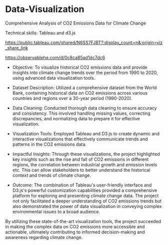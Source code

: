 # Data-Visualization

Comprehensive Analysis of CO2 Emissions Data for Climate Change

Technical skills: Tableau and d3.js

https://public.tableau.com/shared/N6SS7FJBT?:display_count=n&:origin=viz_share_link

https://observablehq.com/d/0c8ca85ad1dc7dc6

- Objective: To visualize historical CO2 emissions data and provide insights into climate change trends over the period from 1990 to 2020, using advanced data visualization tools.

- Dataset Description: Utilized a comprehensive dataset from the World Bank, containing historical data on CO2 emissions across various countries and regions over a 30-year period (1990-2020).

- Data Cleaning: Conducted thorough data cleaning to ensure accuracy and consistency. This involved handling missing values, correcting discrepancies, and normalizing data to prepare it for effective visualization.

- Visualization Tools: Employed Tableau and D3.js to create dynamic and interactive visualizations that effectively communicate trends and patterns in the CO2 emissions data.

- Impactful Insights: Through these visualizations, the project highlighted key insights such as the rise and fall of CO2 emissions in different regions, the correlation between industrial growth and emission levels etc. This can allow stakeholders to better understand the historical context and trends of climate change.

- Outcome: The combination of Tableau's user-friendly interface and D3.js's powerful customization capabilities provided a comprehensive platform for exploring and presenting climate change data. The project not only facilitated a deeper understanding of CO2 emissions trends but also demonstrated the power of data visualization in conveying complex environmental issues to a broad audience.

By utilizing these state-of-the-art visualization tools, the project succeeded in making the complex data on CO2 emissions more accessible and actionable, ultimately contributing to informed decision-making and awareness regarding climate change.

